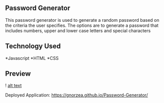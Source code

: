 ## Password Generator 

This password generator is used to generate a random password based on the criteria the user specifies. The options are to generate a password that includes numbers, upper and lower case letters and special characters

## Technology Used

*Javascript
*HTML
*CSS

## Preview

! [alt text](./assets/images/forReadme.png)

Deployed Application: https://gnorzea.github.io/Password-Generator/